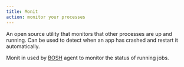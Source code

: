 ```yaml
---
title: Monit
action: monitor your processes
---
```


An open source utility that monitors that other processes are up and running. Can be used to detect when an app has crashed and restart it automatically.

Monit in used by [BOSH](/bosh/) agent to monitor the status of running jobs.
